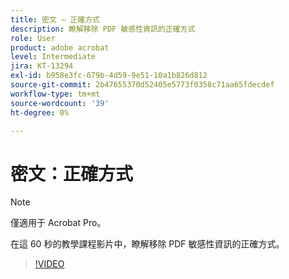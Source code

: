 ```yaml
---
title: 密文 — 正確方式
description: 瞭解移除 PDF 敏感性資訊的正確方式
role: User
product: adobe acrobat
level: Intermediate
jira: KT-13294
exl-id: b958e3fc-679b-4d59-9e51-10a1b826d812
source-git-commit: 2b47655370d52405e5773f0358c71aa65fdecdef
workflow-type: tm+mt
source-wordcount: '39'
ht-degree: 0%

---
```


# 密文：正確方式

>[!NOTE]
>
>僅適用于 Acrobat Pro。

在這 60 秒的教學課程影片中，瞭解移除 PDF 敏感性資訊的正確方式。

>[!VIDEO](https://video.tv.adobe.com/v/3411377?quality=12&learn=on&hidetitle=true)
